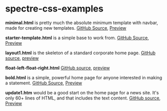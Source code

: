 # spectre-css-examples

**minimal.html** is pretty much the absolute minimum template with navbar, made for creating new templates. [GitHub Source](https://github.com/tomcam/spectre-css-examples/blob/master/minimal.html), [Preview](https://htmlpreview.github.com/?https://github.com/tomcam/spectre-css-examples/blob/master/minimal.html)

**starter-template.html** is a simple base to work from. [GitHub Source](https://github.com/tomcam/spectre-css-examples/blob/master/starter-template.html), [Preview](https://htmlpreview.github.com/?https://github.com/tomcam/spectre-css-examples/blob/master/starter-template.html)

**layout1.html** is the skeleton of a standard corporate home page. [GitHub source](https://github.com/tomcam/spectre-css-examples/blob/master/layout1.html), [preview](http://htmlpreview.github.io/?https://github.com/tomcam/spectre-css-examples/blob/master/layout1.html)

**float-left-float-right.html**
[GitHub source](https://github.com/tomcam/spectre-css-examples/blob/master/float-left-float-right.html), [preview](http://htmlpreview.github.io/?https://github.com/tomcam/spectre-css-examples/blob/master/float-left-float-right.html)


**bold.html** is a simple, powerful home page for anyone interested in making a statement. [GitHub Source](https://github.com/tomcam/spectre-css-examples/blob/master/bold.html), [Preview](https://htmlpreview.github.com/?https://github.com/tomcam/spectre-css-examples/blob/master/bold.html)

**update1.htm** would be a good start on the home page for a news site. It's only 60+ lines of HTML, and that includes the text content. [GitHub source](https://github.com/tomcam/spectre-css-examples/blob/master/update1.html), [Preview](https://htmlpreview.github.com/?https://github.com/tomcam/spectre-css-examples/blob/master/update1.html)
